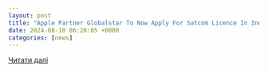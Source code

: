 ```yaml
---
layout: post
title: "Apple Partner Globalstar To Now Apply For Satcom Licence In India"
date: 2024-08-10 06:20:05 +0000
categories: [news]
---
```


[Читати далі](https://inc42.com/buzz/after-amazon-starlink-apple-partner-globalstar-to-now-apply-for-satcom-licence-in-india/)
